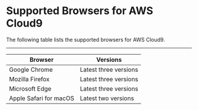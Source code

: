 # Supported Browsers for AWS Cloud9<a name="browsers"></a>

The following table lists the supported browsers for AWS Cloud9\.


****  

|  **Browser**  |  **Versions**  | 
| --- | --- | 
|  Google Chrome  |  Latest three versions  | 
|  Mozilla Firefox  |  Latest three versions  | 
|  Microsoft Edge  |  Latest three versions  | 
|  Apple Safari for macOS  |  Latest two versions  | 